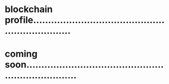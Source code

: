 # blockchain profile..................................................................
# coming soon......................................................................
